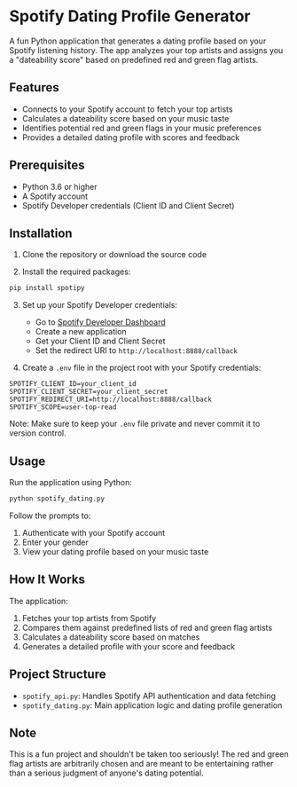 # Spotify Dating Profile Generator

A fun Python application that generates a dating profile based on your Spotify listening history. The app analyzes your top artists and assigns you a "dateability score" based on predefined red and green flag artists.

## Features

- Connects to your Spotify account to fetch your top artists
- Calculates a dateability score based on your music taste
- Identifies potential red and green flags in your music preferences
- Provides a detailed dating profile with scores and feedback

## Prerequisites

- Python 3.6 or higher
- A Spotify account
- Spotify Developer credentials (Client ID and Client Secret)

## Installation

1. Clone the repository or download the source code

2. Install the required packages:
```bash
pip install spotipy
```

3. Set up your Spotify Developer credentials:
   - Go to [Spotify Developer Dashboard](https://developer.spotify.com/dashboard)
   - Create a new application
   - Get your Client ID and Client Secret
   - Set the redirect URI to `http://localhost:8888/callback`

4. Create a `.env` file in the project root with your Spotify credentials:
```plaintext
SPOTIFY_CLIENT_ID=your_client_id
SPOTIFY_CLIENT_SECRET=your_client_secret
SPOTIFY_REDIRECT_URI=http://localhost:8888/callback
SPOTIFY_SCOPE=user-top-read
```

Note: Make sure to keep your `.env` file private and never commit it to version control.

## Usage

Run the application using Python:

```bash
python spotify_dating.py
```

Follow the prompts to:
1. Authenticate with your Spotify account
2. Enter your gender
3. View your dating profile based on your music taste

## How It Works

The application:
1. Fetches your top artists from Spotify
2. Compares them against predefined lists of red and green flag artists
3. Calculates a dateability score based on matches
4. Generates a detailed profile with your score and feedback

## Project Structure

- `spotify_api.py`: Handles Spotify API authentication and data fetching
- `spotify_dating.py`: Main application logic and dating profile generation

## Note

This is a fun project and shouldn't be taken too seriously! The red and green flag artists are arbitrarily chosen and are meant to be entertaining rather than a serious judgment of anyone's dating potential.

